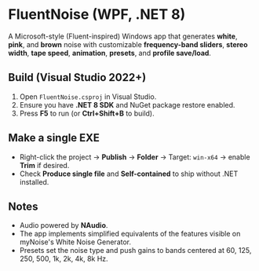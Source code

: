 # FluentNoise (WPF, .NET 8)

A Microsoft-style (Fluent-inspired) Windows app that generates **white**, **pink**, and **brown** noise with
customizable **frequency-band sliders**, **stereo width**, **tape speed**, **animation**, **presets**, and **profile save/load**.

## Build (Visual Studio 2022+)
1. Open `FluentNoise.csproj` in Visual Studio.
2. Ensure you have **.NET 8 SDK** and NuGet package restore enabled.
3. Press **F5** to run (or **Ctrl+Shift+B** to build).

## Make a single EXE
- Right-click the project → **Publish** → **Folder** → Target: `win-x64` → enable **Trim** if desired.
- Check **Produce single file** and **Self-contained** to ship without .NET installed.

## Notes
- Audio powered by **NAudio**.
- The app implements simplified equivalents of the features visible on myNoise's White Noise Generator.
- Presets set the noise type and push gains to bands centered at 60, 125, 250, 500, 1k, 2k, 4k, 8k Hz.
